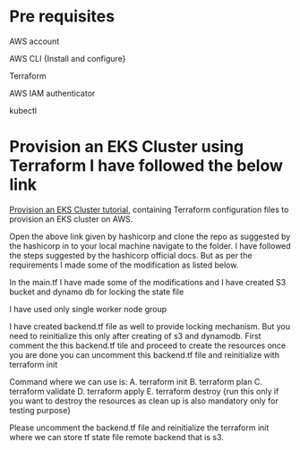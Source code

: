 # Pre requisites
AWS account

AWS CLI {Install and configure}

Terraform

AWS IAM authenticator

kubectl

# Provision an EKS Cluster using Terraform I have followed the below link 

[Provision an EKS Cluster tutorial](https://developer.hashicorp.com/terraform/tutorials/kubernetes/eks), containing
Terraform configuration files to provision an EKS cluster on AWS.

Open the above link given by hashicorp and clone the repo as suggested by the hashicorp in to your local machine navigate to the folder. I have followed the steps suggested by the hashicorp official docs. But
as per the requirements I made some of the modification as listed below.

In the main.tf I have made some of the modifications and I have created S3 bucket and dynamo db for locking the state file

I have used only single worker node group

I have created backend.tf file as well to provide locking mechanism. But you need to reinitialize this only after creating of s3 and dynamodb. First comment the this backend.tf tile
and proceed to create the resources once you are done you can uncomment this backend.tf file and reinitialize with terraform init

Command where we can use is:
A. terraform init
B. terraform plan 
C. terraform validate
D. terraform apply
E. terraform destroy {run this only if you want to destroy the resources as clean up is also mandatory only for testing purpose}

Please uncomment the backend.tf file and reinitialize the terraform init where we can store tf state file remote backend that is s3. 



